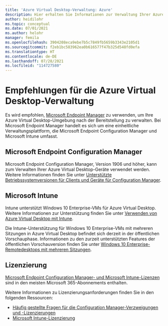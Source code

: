 ```yaml
---
title: 'Azure Virtual Desktop-Verwaltung: Azure'
description: Hier erhalten Sie Informationen zur Verwaltung Ihrer Azure Virtual Desktop-Umgebung.
author: heidilohr
ms.topic: conceptual
ms.date: 07/01/2021
ms.author: helohr
manager: femila
ms.openlocfilehash: 3904208eca9ebe7b5c7849fb5659b3343e2105d1
ms.sourcegitcommit: f2eb1bc583962ea0b616577f47b325d548fd0efa
ms.translationtype: HT
ms.contentlocale: de-DE
ms.lasthandoff: 07/28/2021
ms.locfileid: "114727580"
---
```

# <a name="azure-virtual-desktop-management-recommendations"></a>Empfehlungen für die Azure Virtual Desktop-Verwaltung

Es wird empfohlen, [Microsoft Endpoint Manager](https://www.microsoft.com/endpointmanager) zu verwenden, um Ihre Azure Virtual Desktop-Umgebung nach der Bereitstellung zu verwalten. Bei Microsoft Endpoint Manager handelt es sich um eine einheitliche Verwaltungsplattform, die Microsoft Endpoint Configuration Manager und Microsoft Intune umfasst.

## <a name="microsoft-endpoint-configuration-manager"></a>Microsoft Endpoint Configuration Manager

Microsoft Endpoint Configuration Manager, Version 1906 und höher, kann zum Verwalten Ihrer Azure Virtual Desktop-Geräte verwendet werden. Weitere Informationen finden Sie unter [Unterstützte Betriebssystemversionen für Clients und Geräte für Configuration Manager](/mem/configmgr/core/plan-design/configs/supported-operating-systems-for-clients-and-devices#windows-virtual-desktop).

## <a name="microsoft-intune"></a>Microsoft Intune

Intune unterstützt Windows 10 Enterprise-VMs für Azure Virtual Desktop. Weitere Informationen zur Unterstützung finden Sie unter [Verwenden von Azure Virtual Desktop mit Intune](/mem/intune/fundamentals/windows-virtual-desktop).

Die Intune-Unterstützung für Windows 10 Enterprise-VMs mit mehreren Sitzungen in Azure Virtual Desktop befindet sich derzeit in der öffentlichen Vorschauphase. Informationen zu den zurzeit unterstützten Features der öffentlichen Vorschauversion finden Sie unter [Windows 10 Enterprise-Remotedesktops mit mehreren Sitzungen](/mem/intune/fundamentals/windows-virtual-desktop-multi-session).

## <a name="licensing"></a>Lizenzierung

[Microsoft Endpoint Configuration Manager- und Microsoft Intune-Lizenzen](https://microsoft.com/microsoft-365/enterprise-mobility-security/compare-plans-and-pricing) sind in den meisten Microsoft 365-Abonnements enthalten. 

Weitere Informationen zu Lizenzierungsanforderungen finden Sie in den folgenden Ressourcen:

- [Häufig gestellte Fragen für die Configuration Manager-Verzweigungen und -Lizenzierungen](/mem/configmgr/core/understand/product-and-licensing-faq#bkmk_equiv-sub) 
- [Microsoft Intune-Lizenzierung](/mem/intune/fundamentals/licenses)
